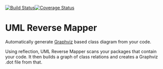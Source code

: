 [![Build Status](https://travis-ci.org/iluwatar/uml-reverse-mapper.svg?branch=master)](https://travis-ci.org/iluwatar/uml-reverse-mapper)[![Coverage Status](https://coveralls.io/repos/iluwatar/uml-reverse-mapper/badge.svg?branch=master&service=github)](https://coveralls.io/github/iluwatar/uml-reverse-mapper?branch=master)

UML Reverse Mapper
===========================

Automatically generate [Graphviz](http://www.graphviz.org/) based class diagram from your code.

Using reflection, UML Reverse Mapper scans your packages that contain your code. It then builds a graph of class relations and creates a Graphviz .dot file from that.
